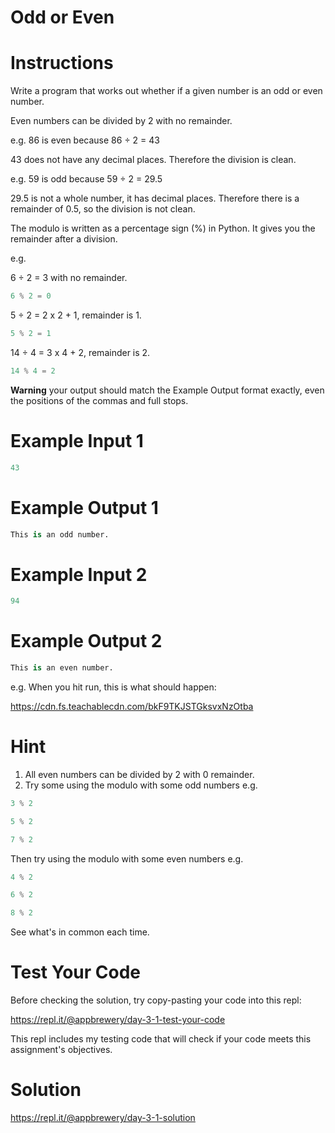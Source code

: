 # Odd or Even

# Instructions
Write a program that works out whether if a given number is an odd or even number.

Even numbers can be divided by 2 with no remainder.

e.g. 86 is even because 86 ÷ 2 = 43

43 does not have any decimal places. Therefore the division is clean.

e.g. 59 is odd because 59 ÷ 2 = 29.5

29.5 is not a whole number, it has decimal places. Therefore there is a remainder of 0.5, so the division is not clean.

The modulo is written as a percentage sign (%) in Python. It gives you the remainder after a division.

e.g.

6 ÷ 2 = 3 with no remainder.
```python
6 % 2 = 0
```

5 ÷ 2 = 2 x 2 + 1, remainder is 1.
```python
5 % 2 = 1
```

14 ÷ 4 = 3 x 4 + 2, remainder is 2.
```python
14 % 4 = 2
```

**Warning** your output should match the Example Output format exactly, even the positions of the commas and full stops.

# Example Input 1
```python
43
```

# Example Output 1
```python
This is an odd number.
```

# Example Input 2
```python
94
```

# Example Output 2
```python
This is an even number.
```
e.g. When you hit run, this is what should happen:

https://cdn.fs.teachablecdn.com/bkF9TKJSTGksvxNzOtba

# Hint
1. All even numbers can be divided by 2 with 0 remainder.
2. Try some using the modulo with some odd numbers e.g.
```python
3 % 2
```
```python
5 % 2
```
```python
7 % 2
```
Then try using the modulo with some even numbers e.g.

```python
4 % 2
```
```python
6 % 2
```
```python
8 % 2
```
See what's in common each time.

# Test Your Code
Before checking the solution, try copy-pasting your code into this repl:

https://repl.it/@appbrewery/day-3-1-test-your-code

This repl includes my testing code that will check if your code meets this assignment's objectives.

# Solution
https://repl.it/@appbrewery/day-3-1-solution
